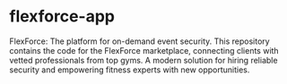 # flexforce-app
FlexForce: The platform for on-demand event security. This repository contains the code for the FlexForce marketplace, connecting clients with vetted professionals from top gyms. A modern solution for hiring reliable security and empowering fitness experts with new opportunities.
